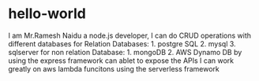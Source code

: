 # hello-world
I am Mr.Ramesh Naidu a node.js developer,
I can do CRUD operations with different databases
for Relation Databases:
     1. postgre SQL 
     2. mysql
     3. sqlserver
for non relation Database:
     1. mongoDB
     2. AWS Dynamo DB
by using the express framework can ablet to expose the APIs
I can work greatly on aws lambda funcitons using the serverless framework 
     
